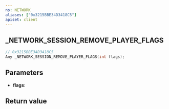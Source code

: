 ```yaml
---
ns: NETWORK
aliases: ["0x3215BBE34D3418C5"]
apiset: client
---
```

## _NETWORK_SESSION_REMOVE_PLAYER_FLAGS

```c
// 0x3215BBE34D3418C5
Any _NETWORK_SESSION_REMOVE_PLAYER_FLAGS(int flags);
```


## Parameters
* **flags**:

## Return value